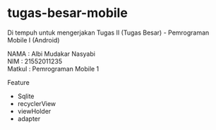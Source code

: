 # tugas-besar-mobile
Di tempuh untuk mengerjakan Tugas II (Tugas Besar) - Pemrograman Mobile I (Android)

NAMA   : Albi Mudakar Nasyabi <br>
NIM    : 21552011235 <br>
Matkul : Pemrograman Mobile 1

Feature 
- Sqlite
- recyclerView
- viewHolder
- adapter
